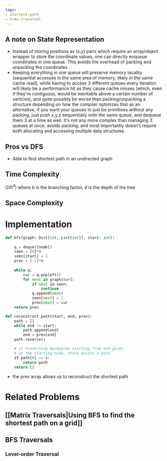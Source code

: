 ```yaml
---
tags:
- shortest-path
- tree-traversal
---
```


## A note on State Representation
- Instead of storing positions as (x,y) pairs which require an array/object wrapper to store the coordinate values, one can directly enqueue coordinates in one queue. This avoids the overhead of packing and unpacking the coordinates
- Keeping everything in one queue will preserve memory locality (sequential accesses in the same area of memory, likely in the same cache read), while having to access 3 different queues every iteration will likely be a performance hit as they cause cache misses (which, even if they're contiguous, would be inevitable above a certain number of vertices), and quite possibly be worse than packing/unpacking a structure depending on how the compiler optimizes that as an alternative, if you want your queues to just be primitives without any packing, just push x,y,z sequentially onto the same queue, and dequeue them 3 at a time as well. it's not any more complex than managing 3 queues at once, avoids packing, and most importantly doesn't require both allocating and accessing multiple data structures.
## Pros vs DFS
- Able to find shortest path in an undirected graph

## Time Complexity
O($b^d$) where $b$ is the branching factor, $d$ is the depth of the tree

## Space Complexity

# Implementation

```python
def bfs(graph: Dict[int, List[int]], start: int):
	
    q = deque([node])
    seen = [0]*n
    seen[start] = 1
	prev = [-1]*n
	
    while q:
        cur = q.popleft()
        for next in graph[cur]:
            if next in seen: 
                continue
            q.append(next)
            seen[next] = 1
            prev[next] = cur
    return prev

def reconstruct_path(start, end, prev):
	path = []
	while end != start:
		path.append(end)
		end = prev[end]
	path.reverse()

	# if traversing backwards starting from end gives 
	# us the starting node, there exists a path
	if path[0] == s:
		return path
	return []
```
- the prev array allows us to reconstruct the shortest path


# Related Problems

## [[Matrix Traversals|Using BFS to find the shortest path on a grid]]



## BFS Traversals

### Level-order Traversal

